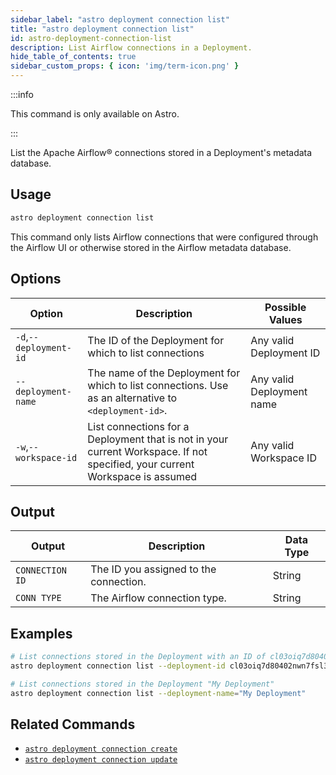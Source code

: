 ```yaml
---
sidebar_label: "astro deployment connection list"
title: "astro deployment connection list"
id: astro-deployment-connection-list
description: List Airflow connections in a Deployment.
hide_table_of_contents: true
sidebar_custom_props: { icon: 'img/term-icon.png' }
---
```


:::info

This command is only available on Astro.

:::

List the Apache Airflow® connections stored in a Deployment's metadata database.

## Usage

```sh
astro deployment connection list
```

This command only lists Airflow connections that were configured through the Airflow UI or otherwise stored in the Airflow metadata database.

## Options

| Option                         | Description                                                                            | Possible Values                                                                |
| ------------------------------ | -------------------------------------------------------------------------------------- | ------------------------------------------------------------------------------ |
| `-d`,`--deployment-id`           |    The ID of the Deployment for which to list connections                                                | Any valid Deployment ID |
| `--deployment-name` | The name of the Deployment for which to list connections. Use as an alternative to `<deployment-id>`. | Any valid Deployment name                                            |
| `-w`,`--workspace-id`          | List connections for a Deployment that is not in your current Workspace. If not specified, your current Workspace is assumed           | Any valid Workspace ID                                                         |

## Output

| Output  | Description                                       | Data Type |
| ------- | ------------------------------------------------- | --------- |
| `CONNECTION ID`  | The ID you assigned to the connection.                     | String    |
| `CONN TYPE` | The Airflow connection type. | String    |

## Examples

```bash
# List connections stored in the Deployment with an ID of cl03oiq7d80402nwn7fsl3dmv
astro deployment connection list --deployment-id cl03oiq7d80402nwn7fsl3dmv

# List connections stored in the Deployment "My Deployment"
astro deployment connection list --deployment-name="My Deployment"
```

## Related Commands

- [`astro deployment connection create`](cli/astro-deployment-connection-create.md)
- [`astro deployment connection update`](cli/astro-deployment-connection-update.md)
